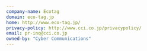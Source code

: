 ```yaml
---
company-name: Ecotag
domain: eco-tag.jp
home: http://www.eco-tag.jp/
privacy-policy: http://www.cci.co.jp/privacypolicy/
email: pr-inq@cci.co.jp
owned-by: "Cyber Communications"
---
```





